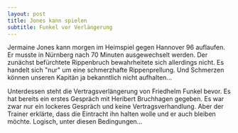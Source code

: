 ```yaml
---
layout: post
title: Jones kann spielen
subtitle: Funkel vor Verlängerung
---
```


Jermaine Jones kann morgen im  Heimspiel gegen Hannover 96 auflaufen. Er musste in Nürnberg nach 70 Minuten ausgewechselt werden. Der zunächst befürchtete Rippenbruch bewahrheitete sich allerdings nicht. Es handelt sich "nur" um eine schmerzhafte Rippenprellung. Und Schmerzen können unseren Kapitän ja bekanntlich nicht aufhalten...

Unterdessen steht die Vertragsverlängerung von Friedhelm Funkel bevor. Es hat bereits ein erstes Gespräch mit Heribert Bruchhagen gegeben. Es war zwar nur ein lockeres Gespräch und keine Vertragsverhandlung. Aber der Trainer erklärte, dass die Eintracht ihn halten wolle und er auch bleiben möchte. Logisch, unter diesen Bedingungen...
